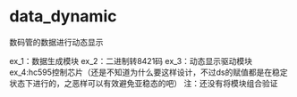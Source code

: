 # data_dynamic
数码管的数据进行动态显示

ex_1：数据生成模块
ex_2：二进制转8421码
ex_3：动态显示驱动模块
ex_4:hc595控制芯片（还是不知道为什么要这样设计，不过ds的赋值都是在稳定状态下进行的，之恶样可以有效避免亚稳态的吧）
注：还没有将模块组合验证
